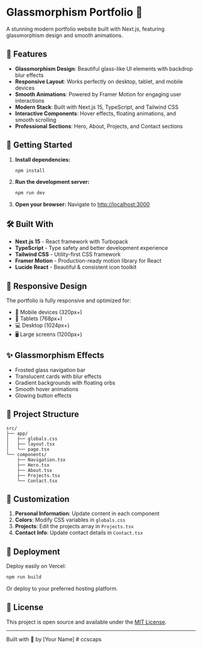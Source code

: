 # Glassmorphism Portfolio 🌟

A stunning modern portfolio website built with Next.js, featuring glassmorphism design and smooth animations.

## 🎨 Features

- **Glassmorphism Design**: Beautiful glass-like UI elements with backdrop blur effects
- **Responsive Layout**: Works perfectly on desktop, tablet, and mobile devices
- **Smooth Animations**: Powered by Framer Motion for engaging user interactions
- **Modern Stack**: Built with Next.js 15, TypeScript, and Tailwind CSS
- **Interactive Components**: Hover effects, floating animations, and smooth scrolling
- **Professional Sections**: Hero, About, Projects, and Contact sections

## 🚀 Getting Started

1. **Install dependencies:**
   ```bash
   npm install
   ```

2. **Run the development server:**
   ```bash
   npm run dev
   ```

3. **Open your browser:**
   Navigate to [http://localhost:3000](http://localhost:3000)

## 🛠️ Built With

- **Next.js 15** - React framework with Turbopack
- **TypeScript** - Type safety and better development experience
- **Tailwind CSS** - Utility-first CSS framework
- **Framer Motion** - Production-ready motion library for React
- **Lucide React** - Beautiful & consistent icon toolkit

## 📱 Responsive Design

The portfolio is fully responsive and optimized for:
- 📱 Mobile devices (320px+)
- 📱 Tablets (768px+)
- 💻 Desktop (1024px+)
- 🖥️ Large screens (1200px+)

## ✨ Glassmorphism Effects

- Frosted glass navigation bar
- Translucent cards with blur effects
- Gradient backgrounds with floating orbs
- Smooth hover animations
- Glowing button effects

## 📂 Project Structure

```
src/
├── app/
│   ├── globals.css
│   ├── layout.tsx
│   └── page.tsx
└── components/
    ├── Navigation.tsx
    ├── Hero.tsx
    ├── About.tsx
    ├── Projects.tsx
    └── Contact.tsx
```

## 🎯 Customization

1. **Personal Information**: Update content in each component
2. **Colors**: Modify CSS variables in `globals.css`
3. **Projects**: Edit the projects array in `Projects.tsx`
4. **Contact Info**: Update contact details in `Contact.tsx`

## 🚀 Deployment

Deploy easily on Vercel:

```bash
npm run build
```

Or deploy to your preferred hosting platform.

## 📄 License

This project is open source and available under the [MIT License](LICENSE).

---

Built with 💜 by [Your Name]
#   c c s c a p s  
 